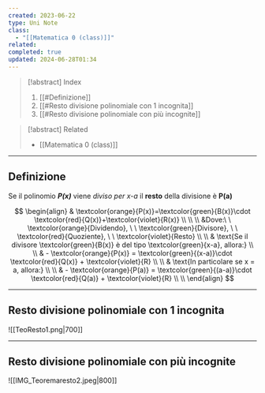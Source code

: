 ```yaml
---
created: 2023-06-22
type: Uni Note
class:
  - "[[Matematica 0 (class)]]"
related: 
completed: true
updated: 2024-06-28T01:34
---
```


>[!abstract] Index
>1. [[#Definizione]]
>2. [[#Resto divisione polinomiale con 1 incognita]]
>3. [[#Resto divisione polinomiale con più incognite]]

>[!abstract] Related
>- [[Matematica 0 (class)]]

---
## Definizione

Se il polinomio ***P(x)*** viene *diviso per x-a* il **resto** della divisione è **P(a)**

$$
\begin{align} 
& \textcolor{orange}{P(x)}=\textcolor{green}{B(x)}\cdot \textcolor{red}{Q(x)}+\textcolor{violet}{R(x)} \\ \\ \\
&Dove:\ \  \textcolor{orange}{Dividendo}, \ \ \textcolor{green}{Divisore}, \ \ \textcolor{red}{Quoziente}, \ \ \textcolor{violet}{Resto}  \\ \\
& \text{Se il divisore \textcolor{green}{B(x)} è del tipo \textcolor{green}{x-a}, allora:} \\  \\
& - \textcolor{orange}{P(x)} = \textcolor{green}{(x-a)}\cdot \textcolor{red}{Q(x)} + \textcolor{violet}{R} \\ \\
& \text{In particolare se x = a, allora:} \\ \\
& - \textcolor{orange}{P(a)} = \textcolor{green}{(a-a)}\cdot \textcolor{red}{Q(a)} + \textcolor{violet}{R} \\ \\
\end{align}
$$

---
## Resto divisione polinomiale con 1 incognita

![[TeoResto1.png|700]]

---
## Resto divisione polinomiale con più incognite

![[IMG_Teoremaresto2.jpeg|800]]
